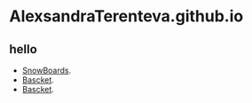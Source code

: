 # AlexsandraTerenteva.github.io
## hello

* [SnowBoards](http://AlexsandraTerenteva.github.io/SnowBoards/).
* [Bascket](http://AlexsandraTerenteva.github.io/busket/).
* [Bascket](http://AlexsandraTerenteva.github.io/ОтгадайЧисло/).
